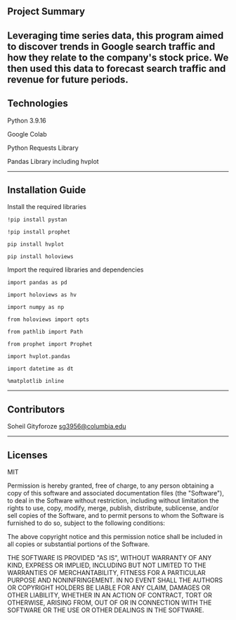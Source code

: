 
## Project Summary 

Leveraging time series data, this program aimed to discover trends in Google search traffic and how they relate to the company's stock price. We then used this data to forecast search traffic and revenue for future periods.
---

## Technologies

Python 3.9.16

Google Colab

Python Requests Library

Pandas Library including hvplot


---


## Installation Guide


 Install the required libraries

`!pip install pystan`

`!pip install prophet`

`pip install hvplot`

`pip install holoviews`

  
 Import the required libraries and dependencies

`import pandas as pd`

`import holoviews as hv`

`import numpy as np`

`from holoviews import opts`

`from pathlib import Path`

`from prophet import Prophet`

`import hvplot.pandas`

`import datetime as dt`

`%matplotlib inline`


---


## Contributors

Soheil Gityforoze
sg3956@columbia.edu

---

## Licenses

MIT

Permission is hereby granted, free of charge, to any person obtaining a copy of this software and associated documentation files (the "Software"), to deal in the Software without restriction, including without limitation the rights to use, copy, modify, merge, publish, distribute, sublicense, and/or sell copies of the Software, and to permit persons to whom the Software is furnished to do so, subject to the following conditions:

The above copyright notice and this permission notice shall be included in all copies or substantial portions of the Software.

THE SOFTWARE IS PROVIDED "AS IS", WITHOUT WARRANTY OF ANY KIND, EXPRESS OR IMPLIED, INCLUDING BUT NOT LIMITED TO THE WARRANTIES OF MERCHANTABILITY, FITNESS FOR A PARTICULAR PURPOSE AND NONINFRINGEMENT. IN NO EVENT SHALL THE AUTHORS OR COPYRIGHT HOLDERS BE LIABLE FOR ANY CLAIM, DAMAGES OR OTHER LIABILITY, WHETHER IN AN ACTION OF CONTRACT, TORT OR OTHERWISE, ARISING FROM, OUT OF OR IN CONNECTION WITH THE SOFTWARE OR THE USE OR OTHER DEALINGS IN THE SOFTWARE.

